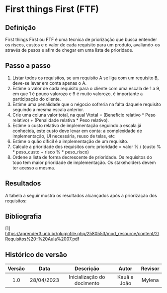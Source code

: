# First things First (FTF)

## Definição

First things First ou FTF é uma tecnica de priorização que busca entender os riscos, custos e o valor de cada requisito para um produto, avaliando-os através de pesos e afim de chegar em uma lista de prioridade.

## Passo a passo

1. Listar todos os requisitos, se um requisito A se liga com um requisito B, deve-se levar em conta apenas o A.
2. Estime o valor de cada requisito para o cliente com uma escala de 1 a 9, em que 1 é pouco valorozo e 9 é muito valorozo, é importante a participação do cliente.
3. Estime uma penalidade que o négocio sofreria na falta daquele requisito seguindo a mesma escala anterior.
4. Crie uma coluna valor total, na qual Vtotal = (Beneficio relativo * Peso relativo) + (Penalidade relativa * Peso relativo).
5. Estime o custo relativo de implementação seguindo a escala já conhecida, este custo deve levar em conta: a complexidade de implementação, UI necessária, reuso de telas, etc
6. Estime o quão dificil é a implementação de um requisito.
7. Calcule a prioridade dos requisitos com: prioridade = valor % / (custo % * peso_custo + risco % * peso_risco)
8. Ordene a lista de forma decrescente de prioridade. Os requisitos do topo tem maior prioridade de implementação. Os stakeholders devem ter acesso a mesma.

## Resultados

A tabela a seguir mostra os resultados alcançados após a priorização dos requisitos:



## Bibliografia

[1] https://aprender3.unb.br/pluginfile.php/2580553/mod_resource/content/2/Requisitos%20-%20Aula%2007.pdf

## Histórico de versão
| Versão | Data | Descrição | Autor | Revisor |
| :----: | :--: | :-------: | :---: | :-----: |
| 1.0 | 28/04/2023 | Inicialização do docimento | Kauã e João | Mylena |

